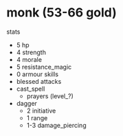 # monk (53-66 gold)

stats
* 5 hp
* 4 strength
* 4 morale
* 5 resistance_magic
* 0 armour
skills
* blessed
attacks
* cast_spell
  * prayers (level_?)
* dagger
  * 2 initiative
  * 1 range
  * 1-3 damage_piercing
